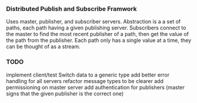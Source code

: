 ### Distributed Publish and Subscribe Framwork

Uses master, publisher, and subscriber servers. Abstraction is a a set of paths,
each path having a given publishing server. Subscribers connect to the master to
find the most recent publisher of a path, then get the value of the path from
the publisher. Each path only has a single value at a time, they can be thought
of as a stream.

### TODO

implement client/test
Switch data to a generic type
add better error handling for all servers
refactor message types to be clearer
add permissioning on master server
add authentication for publishers (master signs that the given publisher is
the correct one)
